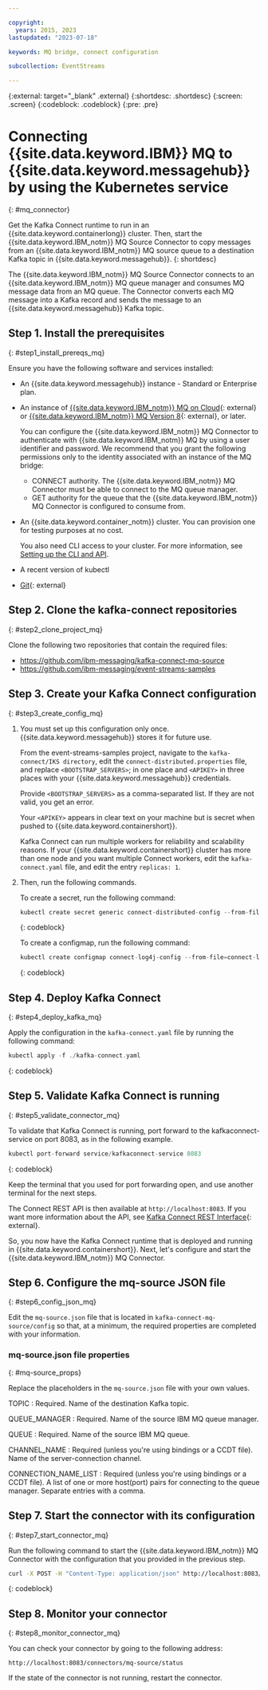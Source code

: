 ```yaml
---

copyright:
  years: 2015, 2023
lastupdated: "2023-07-18"

keywords: MQ bridge, connect configuration

subcollection: EventStreams

---
```


{:external: target="_blank" .external}
{:shortdesc: .shortdesc}
{:screen: .screen}
{:codeblock: .codeblock}
{:pre: .pre}

# Connecting {{site.data.keyword.IBM}} MQ to {{site.data.keyword.messagehub}} by using the Kubernetes service
{: #mq_connector}

Get the Kafka Connect runtime to run in an {{site.data.keyword.containerlong}} cluster. Then, start the {{site.data.keyword.IBM_notm}} MQ Source Connector to copy messages from an {{site.data.keyword.IBM_notm}} MQ source queue to a destination Kafka topic in {{site.data.keyword.messagehub}}.
{: shortdesc}

The {{site.data.keyword.IBM_notm}} MQ Source Connector connects to an {{site.data.keyword.IBM_notm}} MQ queue manager and consumes MQ message data from an MQ queue. The Connector converts each MQ message into a Kafka record and sends the message to an {{site.data.keyword.messagehub}} Kafka topic.


## Step 1. Install the prerequisites
{: #step1_install_prereqs_mq}

Ensure you have the following software and services installed:

* An {{site.data.keyword.messagehub}} instance - Standard or Enterprise plan. 
* An instance of [{{site.data.keyword.IBM_notm}} MQ on Cloud](/docs/mqcloud?topic=mqcloud-getting_started){: external} or [{{site.data.keyword.IBM_notm}} MQ Version 8](https://www.ibm.com/support/pages/downloading-ibm-mq-80){: external}, or later. 
   
   You can configure the {{site.data.keyword.IBM_notm}} MQ Connector to authenticate with {{site.data.keyword.IBM_notm}} MQ by using a user identifier and password. We recommend that you grant the following permissions only to the identity associated with an instance of the MQ bridge:
   * CONNECT authority. The {{site.data.keyword.IBM_notm}} MQ Connector must be able to connect to the MQ queue manager.
   * GET authority for the queue that the {{site.data.keyword.IBM_notm}} MQ Connector is configured to consume from.
* An {{site.data.keyword.container_notm}} cluster. You can provision one for testing purposes at no cost. 

    You also need CLI access to your cluster. For more information, see
 [Setting up the CLI and API](/docs/containers?topic=containers-cs_cli_install).
* A recent version of kubectl
* [Git](https://git-scm.com/downloads){: external}

## Step 2. Clone the kafka-connect repositories
{: #step2_clone_project_mq}

Clone the following two repositories that contain the required files:

* https://github.com/ibm-messaging/kafka-connect-mq-source
* https://github.com/ibm-messaging/event-streams-samples


## Step 3. Create your Kafka Connect configuration
{: #step3_create_config_mq}

1. You must set up this configuration only once. {{site.data.keyword.messagehub}} stores it for future use.

    From the event-streams-samples project, navigate to the `kafka-connect/IKS directory`, edit the `connect-distributed.properties` file, and replace `<BOOTSTRAP_SERVERS>`; in one place and `<APIKEY>` in three places with your {{site.data.keyword.messagehub}} credentials.

    Provide `<BOOTSTRAP_SERVERS>` as a comma-separated list. If they are not valid, you get an error.

    Your `<APIKEY>` appears in clear text on your machine but is secret when pushed to {{site.data.keyword.containershort}}.

    Kafka Connect can run multiple workers for reliability and scalability reasons. If your {{site.data.keyword.containershort}} cluster has more than one node and you want multiple Connect workers, edit the `kafka-connect.yaml` file, and edit the entry `replicas: 1`.

2. Then, run the following commands.

    To create a secret, run the following command: 

    ```go
    kubectl create secret generic connect-distributed-config --from-file=connect-distributed.properties
    ```
    {: codeblock}

    To create a configmap, run the following command:
    
    ```go
    kubectl create configmap connect-log4j-config --from-file=connect-log4j.properties
    ```
    {: codeblock}


## Step 4. Deploy Kafka Connect
{: #step4_deploy_kafka_mq}

Apply the configuration in the `kafka-connect.yaml` file by running the following command:

```go
kubectl apply -f ./kafka-connect.yaml
```
{: codeblock}


## Step 5. Validate Kafka Connect is running
{: #step5_validate_connector_mq}

To validate that Kafka Connect is running, port forward to the kafkaconnect-service on port 8083, as in the following example.

```go
kubectl port-forward service/kafkaconnect-service 8083
```
{: codeblock}

Keep the terminal that you used for port forwarding open, and use another terminal for the next steps.

The Connect REST API is then available at `http://localhost:8083`. If you want more information about the API, see
[Kafka Connect REST Interface](http://kafka.apache.org/documentation/#connect_rest){: external}.

So, you now have the Kafka Connect runtime that is deployed and running in {{site.data.keyword.containershort}}. Next, let's configure and start the {{site.data.keyword.IBM_notm}} MQ Connector.


## Step 6. Configure the mq-source JSON file
{: #step6_config_json_mq}

Edit the `mq-source.json` file that is located in `kafka-connect-mq-source/config` so that, at a minimum, the required properties are completed with your information.

### mq-source.json file properties
{: #mq-source_props}

Replace the placeholders in the `mq-source.json` file with your own values.

TOPIC
:   Required. Name of the destination Kafka topic.

QUEUE_MANAGER
:   Required. Name of the source IBM MQ queue manager.

QUEUE
:   Required. Name of the source IBM MQ queue. 

CHANNEL_NAME
:   Required (unless you're using bindings or a CCDT file). Name of the server-connection channel.

CONNECTION_NAME_LIST
:   Required (unless you're using bindings or a CCDT file). A list of one or more host(port) pairs for connecting to the queue manager. Separate entries with a comma. 


## Step 7. Start the connector with its configuration
{: #step7_start_connector_mq}

Run the following command to start the {{site.data.keyword.IBM_notm}} MQ Connector with the configuration that you provided in the previous step.

```sh
curl -X POST -H "Content-Type: application/json" http://localhost:8083/connectors --data "@./mq-source.json"
```
{: codeblock}

## Step 8. Monitor your connector 
{: #step8_monitor_connector_mq}

You can check your connector by going to the following address: 

`http://localhost:8083/connectors/mq-source/status`

If the state of the connector is not running, restart the connector.

